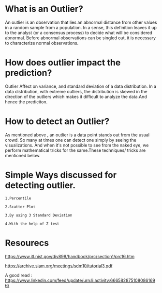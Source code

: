 # What is an Outlier?

An outlier is an observation that lies an abnormal distance from other values in a random sample from a population. In a sense, this definition leaves it up to the analyst (or a consensus process) to decide what will be considered abnormal. Before abnormal observations can be singled out, it is necessary to characterize normal observations.

# How does outlier impact the prediction?

 Outlier Affect on variance, and standard deviation of a data distribution. In a data distribution, with extreme outliers, the distribution is skewed in the direction of the outliers which makes it difficult to analyze the data.And hence the prediciton.
 
# How to detect an Outlier?

As mentioned above , an outlier is a data point stands out from the usual crowd. So many at times one can detect one simply by seeing the visualizations.
And when it's not possible to see from the naked eye, we perform mathematical tricks for the same.These techniques/ tricks are mentioned below.

# Simple Ways discussed for detecting outlier.
   
    1.Percentile
    
    2.Scatter Plot
    
    3.By using 3 Standard Deviation
    
    4.With the help of Z test
    
# Resourecs

https://www.itl.nist.gov/div898/handbook/prc/section1/prc16.htm

https://archive.siam.org/meetings/sdm10/tutorial3.pdf

A good read : https://www.linkedin.com/feed/update/urn:li:activity:6665828751080861696/


